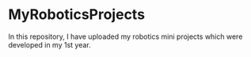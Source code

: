 # MyRoboticsProjects
In this repository, I have uploaded my robotics mini projects which were developed in my 1st year.
